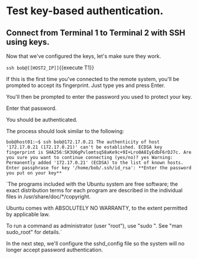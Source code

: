 # Test key-based authentication.

## Connect from Terminal 1 to Terminal 2 with SSH using keys.

Now that we've configured the keys, let's make sure they work.

`ssh bob@[[HOST2_IP]]`{{execute T1}}

If this is the first time you've connected to the remote system, you'll be prompted to accept its fingerprint. Just type yes and press Enter.

You'll then be prompted to enter the password you used to protect your key.

Enter that password.

You should be authenticated.

The process should look similar to the following:

`bob@host01:~$ ssh bob@172.17.0.21
The authenticity of host '172.17.0.21 (172.17.0.21)' can't be established.
ECDSA key fingerprint is SHA256:SK3U6gPvlomtsq58aKe9c+9I+Lro0A8IyEdbF6rDJ7c.
Are you sure you want to continue connecting (yes/no)? yes
Warning: Permanently added '172.17.0.21' (ECDSA) to the list of known hosts.
Enter passphrase for key '/home/bob/.ssh/id_rsa': **Enter the password you put on your key**`

`The programs included with the Ubuntu system are free software;
the exact distribution terms for each program are described in the
individual files in /usr/share/doc/*/copyright.

Ubuntu comes with ABSOLUTELY NO WARRANTY, to the extent permitted by
applicable law.

To run a command as administrator (user "root"), use "sudo <command>".
See "man sudo_root" for details.`

In the next step, we'll configure the sshd_config file so the system will no longer accept password authentication.

